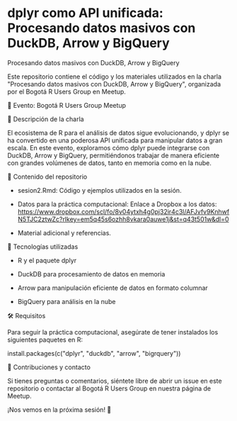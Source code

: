 # dplyr como API unificada: Procesando datos masivos con DuckDB, Arrow y BigQuery

Procesando datos masivos con DuckDB, Arrow y BigQuery

Este repositorio contiene el código y los materiales utilizados en la charla "Procesando datos masivos con DuckDB, Arrow y BigQuery", organizada por el Bogotá R Users Group en Meetup.

📅 Evento: Bogotá R Users Group Meetup

📌 Descripción de la charla

El ecosistema de R para el análisis de datos sigue evolucionando, y dplyr se ha convertido en una poderosa API unificada para manipular datos a gran escala. En este evento, exploramos cómo dplyr puede integrarse con DuckDB, Arrow y BigQuery, permitiéndonos trabajar de manera eficiente con grandes volúmenes de datos, tanto en memoria como en la nube.

📂 Contenido del repositorio

- sesion2.Rmd: Código y ejemplos utilizados en la sesión.

- Datos para la práctica computacional: Enlace a Dropbox a los datos: https://www.dropbox.com/scl/fo/8v04ytxh4g0pj32ir4c3l/AFJvfv9KnhwfN5TJC2ztwZc?rlkey=em5q45s6ozhh8vkara0auwe1j&st=q43t501w&dl=0

- Material adicional y referencias.


🚀 Tecnologías utilizadas

- R y el paquete dplyr

- DuckDB para procesamiento de datos en memoria

- Arrow para manipulación eficiente de datos en formato columnar

- BigQuery para análisis en la nube

🛠 Requisitos

Para seguir la práctica computacional, asegúrate de tener instalados los siguientes paquetes en R:

install.packages(c("dplyr", "duckdb", "arrow", "bigrquery"))

🤝 Contribuciones y contacto

Si tienes preguntas o comentarios, siéntete libre de abrir un issue en este repositorio o contactar al Bogotá R Users Group en nuestra página de Meetup.

¡Nos vemos en la próxima sesión! 🎉

